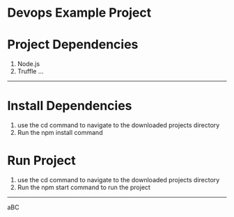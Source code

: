 # Devops Example Project

# Project Dependencies

1. Node.js
2. Truffle
   ...

---

# Install Dependencies

1. use the cd command to navigate to the downloaded projects directory
2. Run the npm install command

# Run Project

1. use the cd command to navigate to the downloaded projects directory
2. Run the npm start command to run the project

---

aBC
